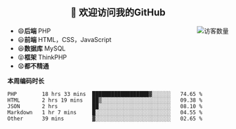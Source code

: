 <h2 align="center">👋 欢迎访问我的GitHub</h2>


<img align='right' src="https://profile-counter.glitch.me/declandragon/count.svg" alt="访客数量"/>

- 😄**后端** PHP
- 😃**前端** HTML，CSS，JavaScript
- 😆**数据库** MySQL
- 😝**框架** ThinkPHP
- 😧**都不精通**



**本周编码时长**

<!--START_SECTION:waka-->
```text
PHP        18 hrs 33 mins  ██████████████████▓░░░░░░   74.65 % 
HTML       2 hrs 19 mins   ██▒░░░░░░░░░░░░░░░░░░░░░░   09.38 % 
JSON       2 hrs           ██░░░░░░░░░░░░░░░░░░░░░░░   08.10 % 
Markdown   1 hr 7 mins     █░░░░░░░░░░░░░░░░░░░░░░░░   04.55 % 
Other      39 mins         ▓░░░░░░░░░░░░░░░░░░░░░░░░   02.65 % 
```
<!--END_SECTION:waka-->



<!--
**declandragon/declandragon** is a ✨ _special_ ✨ repository because its `README.md` (this file) appears on your GitHub profile.

Here are some ideas to get you started:

- 🔭 I’m currently working on ...
- 🌱 I’m currently learning ...
- 👯 I’m looking to collaborate on ...
- 🤔 I’m looking for help with ...
- 💬 Ask me about ...
- 📫 How to reach me: ...
- 😄 Pronouns: ...
- ⚡ Fun fact: ...
-->
